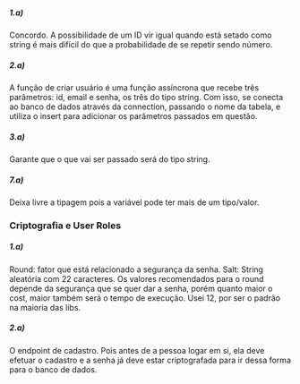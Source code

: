 ##### 1.a)
Concordo. A possibilidade de um ID vir igual quando está setado como string é mais difícil do que a probabilidade de se repetir sendo número.

##### 2.a)
A função de criar usuário é uma função assíncrona que recebe três parâmetros: id, email e senha, os três do tipo string. Com isso, se conecta ao banco de dados através da connection, passando o nome da tabela, e utiliza o insert para adicionar os parâmetros passados em questão.

##### 3.a) 
Garante que o que vai ser passado será do tipo string.

##### 7.a)
Deixa livre a tipagem pois a variável pode ter mais de um tipo/valor.

### Criptografia e User Roles

##### 1.a) 
Round: fator que está relacionado a segurança da senha.
Salt: String aleatória com 22 caracteres.
Os valores recomendados para o round depende da segurança que se quer dar a senha, porém quanto maior o cost, maior também será o tempo de execução. Usei 12, por ser o padrão na maioria das libs.

##### 2.a) 
O endpoint de cadastro. Pois antes de a pessoa logar em si, ela deve efetuar o cadastro e a senha já deve estar criptografada para ir dessa forma para o banco de dados.